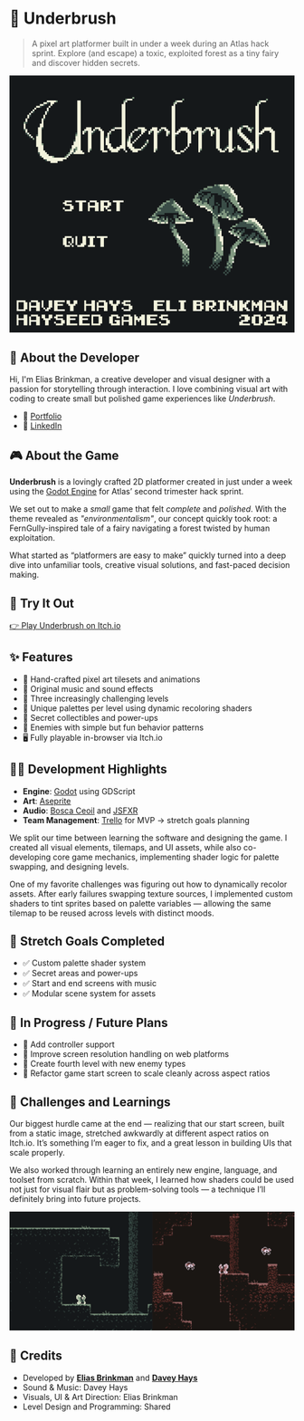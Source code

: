 # 🌿 Underbrush

> A pixel art platformer built in under a week during an Atlas hack sprint. Explore (and escape) a toxic, exploited forest as a tiny fairy and discover hidden secrets.

![Game start screen](./assets/images/underbrush_img_1.png)

## 👤 About the Developer

Hi, I'm Elias Brinkman, a creative developer and visual designer with a passion for storytelling through interaction. I love combining visual art with coding to create small but polished game experiences like *Underbrush*.

- 🔗 [Portfolio](https://ezb.xyz)
- 💼 [LinkedIn](https://www.linkedin.com/in/elias-brinkman/)

## 🎮 About the Game

**Underbrush** is a lovingly crafted 2D platformer created in just under a week using the [Godot Engine](https://godotengine.org/) for Atlas’ second trimester hack sprint.

We set out to make a *small* game that felt *complete* and *polished*. With the theme revealed as _"environmentalism"_, our concept quickly took root: a FernGully-inspired tale of a fairy navigating a forest twisted by human exploitation.

What started as “platformers are easy to make” quickly turned into a deep dive into unfamiliar tools, creative visual solutions, and fast-paced decision making.

## 🧪 Try It Out

[👉 Play Underbrush on Itch.io](https://paddingtonrex.itch.io/underbrush)

## ✨ Features

- 🎨 Hand-crafted pixel art tilesets and animations
- 🎼 Original music and sound effects
- 🧩 Three increasingly challenging levels
- 🌈 Unique palettes per level using dynamic recoloring shaders
- 🎁 Secret collectibles and power-ups
- 🐞 Enemies with simple but fun behavior patterns
- 🖥️ Fully playable in-browser via Itch.io

## 👩‍💻 Development Highlights

- **Engine**: [Godot](https://godotengine.org/) using GDScript
- **Art**: [Aseprite](https://www.aseprite.org/)
- **Audio**: [Bosca Ceoil](https://boscaceoil.net/) and [JSFXR](https://sfxr.me/)
- **Team Management**: [Trello](https://trello.com/) for MVP → stretch goals planning

We split our time between learning the software and designing the game. I created all visual elements, tilemaps, and UI assets, while also co-developing core game mechanics, implementing shader logic for palette swapping, and designing levels.

One of my favorite challenges was figuring out how to dynamically recolor assets. After early failures swapping texture sources, I implemented custom shaders to tint sprites based on palette variables — allowing the same tilemap to be reused across levels with distinct moods.

## 🎯 Stretch Goals Completed

- ✅ Custom palette shader system
- ✅ Secret areas and power-ups
- ✅ Start and end screens with music
- ✅ Modular scene system for assets

## 🧱 In Progress / Future Plans

- 🔲 Add controller support
- 🔲 Improve screen resolution handling on web platforms
- 🔲 Create fourth level with new enemy types
- 🔲 Refactor game start screen to scale cleanly across aspect ratios

## 🧠 Challenges and Learnings

Our biggest hurdle came at the end — realizing that our start screen, built from a static image, stretched awkwardly at different aspect ratios on Itch.io. It’s something I’m eager to fix, and a great lesson in building UIs that scale properly.

We also worked through learning an entirely new engine, language, and toolset from scratch. Within that week, I learned how shaders could be used not just for visual flair but as problem-solving tools — a technique I’ll definitely bring into future projects.

![Screenshots of different levels](./assets/images/underbrush_img_2.png)

## 👥 Credits

- Developed by **[Elias Brinkman](https://github.com/eliBrank)** and [**Davey Hays**](https://github.com/DaveyCHaysIII/)  
- Sound & Music: Davey Hays  
- Visuals, UI & Art Direction: Elias Brinkman  
- Level Design and Programming: Shared
